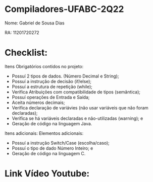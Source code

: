 # Compiladores-UFABC-2Q22

Nome: Gabriel de Sousa Dias

RA: 11201720272

# Checklist:

Itens Obrigatórios contidos no projeto:

- Possuí 2 tipos de dados. (Número Decimal e String);
- Possuí a instrução de decisão (if/else);
- Possuí a estrutura de repetição (while);	
- Verifica Atribuições com compatibilidade de tipos (semântica); 	
- Possuí operações de Entrada e Saída;
- Aceita números decimais; 	
- Verifica declaração de variávies (não usar variáveis que não foram declaradas);	
- Verifica se há variáveis declaradas e não-utilizadas (warning);	e
- Geração de código na linguagem Java.

Itens adicionais:
Elementos adicionais:

- Possuí a instrução Switch/Case (escolha/caso);
- Possuí o tipo de dado Número Inteiro; e
- Geração de código na linguagem C.

# Link Vídeo Youtube:

